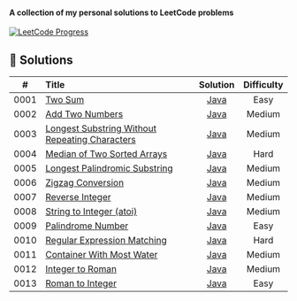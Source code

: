 #### A collection of my personal solutions to LeetCode problems

[![LeetCode Progress](https://img.shields.io/badge/Problems%20Solved-13%2F3615-orange?style=for-the-badge&logo=leetcode)](https://leetcode.com/)

## 📝 Solutions

|  #   | Title                                                                                                                           |                               Solution                                | Difficulty |
|:----:|:--------------------------------------------------------------------------------------------------------------------------------|:---------------------------------------------------------------------:|:----------:|
| 0001 | [Two Sum](https://leetcode.com/problems/two-sum/)                                                                               |                    [Java](Java/0001-two-sum.java)                     |    Easy    |
| 0002 | [Add Two Numbers](https://leetcode.com/problems/add-two-numbers/)                                                               |                [Java](Java/0002-add-two-numbers.java)                 |   Medium   |
| 0003 | [Longest Substring Without Repeating Characters](https://leetcode.com/problems/longest-substring-without-repeating-characters/) | [Java](Java/0003-longest-substring-without-repeating-characters.java) |   Medium   |
| 0004 | [Median of Two Sorted Arrays](https://leetcode.com/problems/median-of-two-sorted-arrays/)                                       |          [Java](Java/0004-median-of-two-sorted-arrays.java)           |    Hard    |
| 0005 | [Longest Palindromic Substring](https://leetcode.com/problems/longest-palindromic-substring/)                                   |         [Java](Java/0005-longest-palindromic-substring.java)          |   Medium   |
| 0006 | [Zigzag Conversion](https://leetcode.com/problems/zigzag-conversion/)                                                           |               [Java](Java/0006-zigzag-conversion.java)                |   Medium   |
| 0007 | [Reverse Integer](https://leetcode.com/problems/reverse-integer/)                                                               |                [Java](Java/0007-reverse-integer.java)                 |   Medium   |
| 0008 | [String to Integer (atoi)](https://leetcode.com/problems/string-to-integer-atoi/)                                               |            [Java](Java/0008-string-to-integer-(atoi).java)            |   Medium   |
| 0009 | [Palindrome Number](https://leetcode.com/problems/palindrome-number/)                                                           |               [Java](Java/0009-palindrome-number.java)                |    Easy    |
| 0010 | [Regular Expression Matching](https://leetcode.com/problems/regular-expression-matching/)                                       |          [Java](Java/0010-regular-expression-matching.java)           |    Hard    |
| 0011 | [Container With Most Water](https://leetcode.com/problems/container-with-most-water/)                                           |           [Java](Java/0011-container-with-most-water.java)            |   Medium   |
| 0012 | [Integer to Roman](https://leetcode.com/problems/integer-to-roman/)                                                             |                [Java](Java/0012-integer-to-roman.java)                |   Medium   |
| 0013 | [Roman to Integer](https://leetcode.com/problems/roman-to-integer/)                                                             |                [Java](Java/0013-roman-to-integer.java)                |    Easy    |
